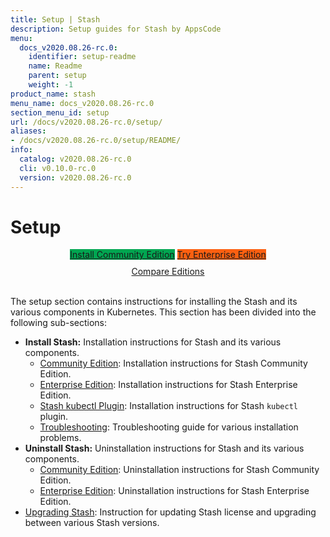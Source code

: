 ```yaml
---
title: Setup | Stash
description: Setup guides for Stash by AppsCode
menu:
  docs_v2020.08.26-rc.0:
    identifier: setup-readme
    name: Readme
    parent: setup
    weight: -1
product_name: stash
menu_name: docs_v2020.08.26-rc.0
section_menu_id: setup
url: /docs/v2020.08.26-rc.0/setup/
aliases:
- /docs/v2020.08.26-rc.0/setup/README/
info:
  catalog: v2020.08.26-rc.0
  cli: v0.10.0-rc.0
  version: v2020.08.26-rc.0
---
```


# Setup

<div style="text-align: center;">
  <a class="button is-link is-medium is-active has-text-weight-normal" href="/docs/setup/install/community.md" style="background:#00A651; width: 18rem;">Install Community Edition</a>
  <a class="button is-info is-medium is-active has-text-weight-normal" href="/docs/setup/install/enterprise.md"  style="background:#FC6011; width: 18rem;">Try Enterprise Edition</a>
  <a style="margin-top: 10px; display: block;" href="/docs/concepts/what-is-stash/overview.md">Compare Editions</a>
</div>
<br>

The setup section contains instructions for installing the Stash and its various components in Kubernetes. This section has been divided into the following sub-sections:

- **Install Stash:** Installation instructions for Stash and its various components.
  - [Community Edition](/docs/v2020.08.26-rc.0/setup/install/community): Installation instructions for Stash Community Edition.
  - [Enterprise Edition](/docs/v2020.08.26-rc.0/setup/install/enterprise): Installation instructions for Stash Enterprise Edition.
  - [Stash kubectl Plugin](/docs/v2020.08.26-rc.0/setup/install/kubectl_plugin): Installation instructions for Stash `kubectl` plugin.
  - [Troubleshooting](/docs/v2020.08.26-rc.0/setup/install/troubleshoting): Troubleshooting guide for various installation problems.
- **Uninstall Stash:** Uninstallation instructions for Stash and its various components.
  - [Community Edition](/docs/v2020.08.26-rc.0/setup/uninstall/community): Uninstallation instructions for Stash Community Edition.
  - [Enterprise Edition](/docs/v2020.08.26-rc.0/setup/uninstall/enterprise): Uninstallation instructions for Stash Enterprise Edition.
- [Upgrading Stash](/docs/v2020.08.26-rc.0/setup/upgrade): Instruction for updating Stash license and upgrading between various Stash versions.
